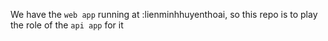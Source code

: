 We have the `web app` running at :lienminhhuyenthoai, so this repo is to play the role of the `api app` for it
